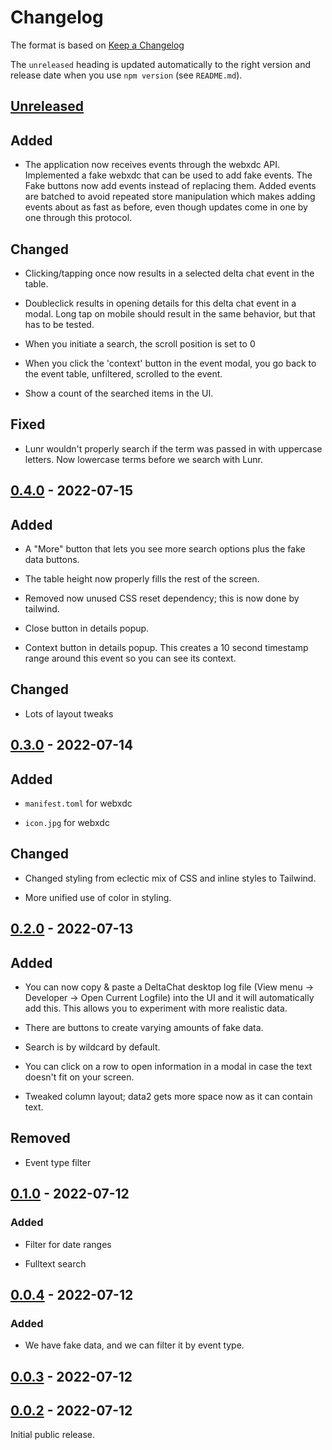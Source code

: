 # Changelog

The format is based on [Keep a Changelog](http://keepachangelog.com/en/1.0.0/)

The `unreleased` heading is updated automatically to the right version and
release date when you use `npm version` (see `README.md`).

## [Unreleased]

## Added

- The application now receives events through the webxdc API. Implemented a
  fake webxdc that can be used to add fake events. The Fake buttons now add
  events instead of replacing them. Added events are batched to avoid repeated
  store manipulation which makes adding events about as fast as before, even
  though updates come in one by one through this protocol.

## Changed

- Clicking/tapping once now results in a selected delta chat event in the
  table.

- Doubleclick results in opening details for this delta chat event in a modal.
  Long tap on mobile should result in the same behavior, but that has to be
  tested.

- When you initiate a search, the scroll position is set to 0

- When you click the 'context' button in the event modal, you go back to the
  event table, unfiltered, scrolled to the event.

- Show a count of the searched items in the UI.

## Fixed

- Lunr wouldn't properly search if the term was passed in with uppercase
  letters. Now lowercase terms before we search with Lunr.

## [0.4.0][] - 2022-07-15

## Added

- A "More" button that lets you see more search options plus the fake data
  buttons.

- The table height now properly fills the rest of the screen.

- Removed now unused CSS reset dependency; this is now done by tailwind.

- Close button in details popup.

- Context button in details popup. This creates a 10 second timestamp range
  around this event so you can see its context.

## Changed

- Lots of layout tweaks

## [0.3.0][] - 2022-07-14

## Added

- `manifest.toml` for webxdc

- `icon.jpg` for webxdc

## Changed

- Changed styling from eclectic mix of CSS and inline styles to Tailwind.

- More unified use of color in styling.

## [0.2.0][] - 2022-07-13

## Added

- You can now copy & paste a DeltaChat desktop log file (View menu -> Developer
  -> Open Current Logfile) into the UI and it will automatically add this. This
  allows you to experiment with more realistic data.

- There are buttons to create varying amounts of fake data.

- Search is by wildcard by default.

- You can click on a row to open information in a modal in case the text
  doesn't fit on your screen.

- Tweaked column layout; data2 gets more space now as it can contain text.

## Removed

- Event type filter

## [0.1.0][] - 2022-07-12

### Added

- Filter for date ranges

- Fulltext search

## [0.0.4][] - 2022-07-12

### Added

- We have fake data, and we can filter it by event type.

## [0.0.3][] - 2022-07-12

## [0.0.2][] - 2022-07-12

Initial public release.

[unreleased]: https://github.com/webxdc/debuglog/compare/v0.0.3...HEAD
[0.0.3]: https://github.com/webxdc/debuglog/compare/v0.0.2...v0.0.3
[0.0.2]: https://github.com/webxdc/debuglog/tree/v0.0.2
[unreleased]: https://github.com/webxdc/debuglog/compare/v0.0.4...HEAD
[0.0.4]: https://github.com/webxdc/debuglog/tree/v0.0.4
[unreleased]: https://github.com/webxdc/debuglog/compare/v0.1.0...HEAD
[0.1.0]: https://github.com/webxdc/debuglog/tree/v0.1.0
[unreleased]: https://github.com/webxdc/debuglog/compare/v0.2.0...HEAD
[0.2.0]: https://github.com/webxdc/debuglog/tree/v0.2.0
[unreleased]: https://github.com/webxdc/debuglog/compare/v0.3.0...HEAD
[0.3.0]: https://github.com/webxdc/debuglog/tree/v0.3.0
[unreleased]: https://github.com/webxdc/debuglog/compare/v0.4.0...HEAD
[0.4.0]: https://github.com/webxdc/debuglog/tree/v0.4.0
